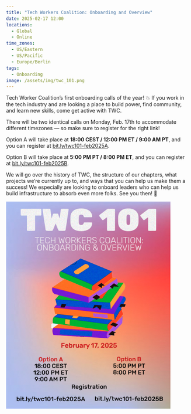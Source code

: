 ```yaml
---
title: "Tech Workers Coalition: Onboarding and Overview"
date: 2025-02-17 12:00
locations:
  - Global
  - Online
time_zones:
  - US/Eastern
  - US/Pacific
  - Europe/Berlin
tags:
  - Onboarding
image: /assets/img/twc_101.png
---
```

Tech Worker Coalition’s first onboarding calls of the year! 💥 If you work in the tech industry and are looking a place to build power, find community, and learn new skills, come get active with TWC.


There will be two identical calls on Monday, Feb. 17th to accommodate different timezones — so make sure to register for the right link!


Option A will take place at **18:00 CEST / 12:00 PM ET / 9:00 AM PT**, and you can register at <a href="https://bit.ly/twc101-feb2025A">bit.ly/twc101-feb2025A</a>. 


Option B will take place at **5:00 PM PT / 8:00 PM ET**, and you can register at <a href="https://bit.ly/twc101-feb2025B">bit.ly/twc101-feb2025B</a>.


We will go over the history of TWC, the structure of our chapters, what projects we’re currently up to, and ways that you can help us make them a success! We especially are looking to onboard leaders who can help us build infrastructure to absorb even more folks. See you then! 💫


![A flyer for TWC 101 with a graphic of a stack of books above the event date, start times, and registration links](/assets/img/twc_101.png)
